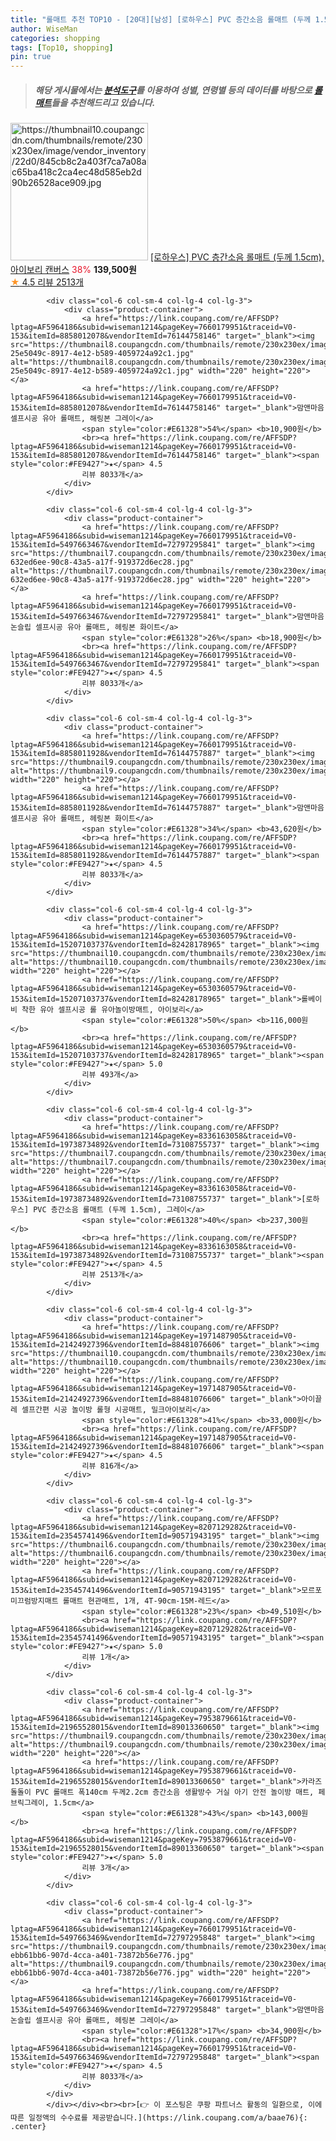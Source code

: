 ```yaml
---
title: "롤매트 추천 TOP10 - [20대][남성] [로하우스] PVC 층간소음 롤매트 (두께 1.5cm), 아이보리 캔버스"
author: WiseMan
categories: shopping
tags: [Top10, shopping]
pin: true
---
```


> ##### 해당 게시물에서는 [**분석도구**](https://itemscout.io/)를 이용하여 **성별**, **연령별** 등의 데이터를 바탕으로 [**롤매트**](https://link.coupang.com/a/baae76)들을 추천해드리고 있습니다.
<div class="container"><div class="row">
            <div class="col-6 col-sm-4 col-lg-4 col-lg-3">
                <div class="product-container">
                    <a href="https://link.coupang.com/re/AFFSDP?lptag=AF5964186&subid=wiseman1214&pageKey=8336163058&traceid=V0-153&itemId=19738734874&vendorItemId=85940547770" target="_blank"><img src="https://thumbnail10.coupangcdn.com/thumbnails/remote/230x230ex/image/vendor_inventory/22d0/845cb8c2a403f7ca7a08ac65ba418c2ca4ec48d585eb2d90b26528ace909.jpg" alt="https://thumbnail10.coupangcdn.com/thumbnails/remote/230x230ex/image/vendor_inventory/22d0/845cb8c2a403f7ca7a08ac65ba418c2ca4ec48d585eb2d90b26528ace909.jpg" width="220" height="220"></a>
                    <a href="https://link.coupang.com/re/AFFSDP?lptag=AF5964186&subid=wiseman1214&pageKey=8336163058&traceid=V0-153&itemId=19738734874&vendorItemId=85940547770" target="_blank">[로하우스] PVC 층간소음 롤매트 (두께 1.5cm), 아이보리 캔버스</a>
                    <span style="color:#E61328">38%</span> <b>139,500원</b>
                    <br><a href="https://link.coupang.com/re/AFFSDP?lptag=AF5964186&subid=wiseman1214&pageKey=8336163058&traceid=V0-153&itemId=19738734874&vendorItemId=85940547770" target="_blank"><span style="color:#FE9427">★</span> 4.5
                    리뷰 2513개</a>
                </div>
            </div>
            
            <div class="col-6 col-sm-4 col-lg-4 col-lg-3">
                <div class="product-container">
                    <a href="https://link.coupang.com/re/AFFSDP?lptag=AF5964186&subid=wiseman1214&pageKey=7660179951&traceid=V0-153&itemId=8858012078&vendorItemId=76144758146" target="_blank"><img src="https://thumbnail8.coupangcdn.com/thumbnails/remote/230x230ex/image/retail/images/3441201981333345-25e5049c-8917-4e12-b589-4059724a92c1.jpg" alt="https://thumbnail8.coupangcdn.com/thumbnails/remote/230x230ex/image/retail/images/3441201981333345-25e5049c-8917-4e12-b589-4059724a92c1.jpg" width="220" height="220"></a>
                    <a href="https://link.coupang.com/re/AFFSDP?lptag=AF5964186&subid=wiseman1214&pageKey=7660179951&traceid=V0-153&itemId=8858012078&vendorItemId=76144758146" target="_blank">맘앤마음 셀프시공 유아 롤매트, 해링본 그레이</a>
                    <span style="color:#E61328">54%</span> <b>10,900원</b>
                    <br><a href="https://link.coupang.com/re/AFFSDP?lptag=AF5964186&subid=wiseman1214&pageKey=7660179951&traceid=V0-153&itemId=8858012078&vendorItemId=76144758146" target="_blank"><span style="color:#FE9427">★</span> 4.5
                    리뷰 8033개</a>
                </div>
            </div>
            
            <div class="col-6 col-sm-4 col-lg-4 col-lg-3">
                <div class="product-container">
                    <a href="https://link.coupang.com/re/AFFSDP?lptag=AF5964186&subid=wiseman1214&pageKey=7660179951&traceid=V0-153&itemId=5497663467&vendorItemId=72797295841" target="_blank"><img src="https://thumbnail7.coupangcdn.com/thumbnails/remote/230x230ex/image/retail/images/1636778929065868-632ed6ee-90c8-43a5-a17f-919372d6ec28.jpg" alt="https://thumbnail7.coupangcdn.com/thumbnails/remote/230x230ex/image/retail/images/1636778929065868-632ed6ee-90c8-43a5-a17f-919372d6ec28.jpg" width="220" height="220"></a>
                    <a href="https://link.coupang.com/re/AFFSDP?lptag=AF5964186&subid=wiseman1214&pageKey=7660179951&traceid=V0-153&itemId=5497663467&vendorItemId=72797295841" target="_blank">맘앤마음 논슬립 셀프시공 유아 롤매트, 헤링본 화이트</a>
                    <span style="color:#E61328">26%</span> <b>18,900원</b>
                    <br><a href="https://link.coupang.com/re/AFFSDP?lptag=AF5964186&subid=wiseman1214&pageKey=7660179951&traceid=V0-153&itemId=5497663467&vendorItemId=72797295841" target="_blank"><span style="color:#FE9427">★</span> 4.5
                    리뷰 8033개</a>
                </div>
            </div>
            
            <div class="col-6 col-sm-4 col-lg-4 col-lg-3">
                <div class="product-container">
                    <a href="https://link.coupang.com/re/AFFSDP?lptag=AF5964186&subid=wiseman1214&pageKey=7660179951&traceid=V0-153&itemId=8858011928&vendorItemId=76144757887" target="_blank"><img src="https://thumbnail9.coupangcdn.com/thumbnails/remote/230x230ex/image/rs_quotation_api/l6exk52h/349ddb398d884479939472e8366960b1.jpg" alt="https://thumbnail9.coupangcdn.com/thumbnails/remote/230x230ex/image/rs_quotation_api/l6exk52h/349ddb398d884479939472e8366960b1.jpg" width="220" height="220"></a>
                    <a href="https://link.coupang.com/re/AFFSDP?lptag=AF5964186&subid=wiseman1214&pageKey=7660179951&traceid=V0-153&itemId=8858011928&vendorItemId=76144757887" target="_blank">맘앤마음 셀프시공 유아 롤매트, 헤링본 화이트</a>
                    <span style="color:#E61328">34%</span> <b>43,620원</b>
                    <br><a href="https://link.coupang.com/re/AFFSDP?lptag=AF5964186&subid=wiseman1214&pageKey=7660179951&traceid=V0-153&itemId=8858011928&vendorItemId=76144757887" target="_blank"><span style="color:#FE9427">★</span> 4.5
                    리뷰 8033개</a>
                </div>
            </div>
            
            <div class="col-6 col-sm-4 col-lg-4 col-lg-3">
                <div class="product-container">
                    <a href="https://link.coupang.com/re/AFFSDP?lptag=AF5964186&subid=wiseman1214&pageKey=6530360579&traceid=V0-153&itemId=15207103737&vendorItemId=82428178965" target="_blank"><img src="https://thumbnail10.coupangcdn.com/thumbnails/remote/230x230ex/image/0905_amir_MaternityBaby_max3k/1ca1/d5fa17def0922510e2e992ef9bd00549caae8a25f9fca850fefcd34c942d.jpg" alt="https://thumbnail10.coupangcdn.com/thumbnails/remote/230x230ex/image/0905_amir_MaternityBaby_max3k/1ca1/d5fa17def0922510e2e992ef9bd00549caae8a25f9fca850fefcd34c942d.jpg" width="220" height="220"></a>
                    <a href="https://link.coupang.com/re/AFFSDP?lptag=AF5964186&subid=wiseman1214&pageKey=6530360579&traceid=V0-153&itemId=15207103737&vendorItemId=82428178965" target="_blank">롤베이비 착한 유아 셀프시공 롤 유아놀이방매트, 아이보리</a>
                    <span style="color:#E61328">50%</span> <b>116,000원</b>
                    <br><a href="https://link.coupang.com/re/AFFSDP?lptag=AF5964186&subid=wiseman1214&pageKey=6530360579&traceid=V0-153&itemId=15207103737&vendorItemId=82428178965" target="_blank"><span style="color:#FE9427">★</span> 5.0
                    리뷰 493개</a>
                </div>
            </div>
            
            <div class="col-6 col-sm-4 col-lg-4 col-lg-3">
                <div class="product-container">
                    <a href="https://link.coupang.com/re/AFFSDP?lptag=AF5964186&subid=wiseman1214&pageKey=8336163058&traceid=V0-153&itemId=19738734892&vendorItemId=73108755737" target="_blank"><img src="https://thumbnail7.coupangcdn.com/thumbnails/remote/230x230ex/image/vendor_inventory/625c/d75daf3f879543d3f8395101b846ef40284f6e714fbe374473a897777016.jpg" alt="https://thumbnail7.coupangcdn.com/thumbnails/remote/230x230ex/image/vendor_inventory/625c/d75daf3f879543d3f8395101b846ef40284f6e714fbe374473a897777016.jpg" width="220" height="220"></a>
                    <a href="https://link.coupang.com/re/AFFSDP?lptag=AF5964186&subid=wiseman1214&pageKey=8336163058&traceid=V0-153&itemId=19738734892&vendorItemId=73108755737" target="_blank">[로하우스] PVC 층간소음 롤매트 (두께 1.5cm), 그레이</a>
                    <span style="color:#E61328">40%</span> <b>237,300원</b>
                    <br><a href="https://link.coupang.com/re/AFFSDP?lptag=AF5964186&subid=wiseman1214&pageKey=8336163058&traceid=V0-153&itemId=19738734892&vendorItemId=73108755737" target="_blank"><span style="color:#FE9427">★</span> 4.5
                    리뷰 2513개</a>
                </div>
            </div>
            
            <div class="col-6 col-sm-4 col-lg-4 col-lg-3">
                <div class="product-container">
                    <a href="https://link.coupang.com/re/AFFSDP?lptag=AF5964186&subid=wiseman1214&pageKey=1971487905&traceid=V0-153&itemId=21424927396&vendorItemId=88481076606" target="_blank"><img src="https://thumbnail10.coupangcdn.com/thumbnails/remote/230x230ex/image/rs_quotation_api/npoakpxt/75cb77a709aa4b4a8db2b7984bef69b7.jpg" alt="https://thumbnail10.coupangcdn.com/thumbnails/remote/230x230ex/image/rs_quotation_api/npoakpxt/75cb77a709aa4b4a8db2b7984bef69b7.jpg" width="220" height="220"></a>
                    <a href="https://link.coupang.com/re/AFFSDP?lptag=AF5964186&subid=wiseman1214&pageKey=1971487905&traceid=V0-153&itemId=21424927396&vendorItemId=88481076606" target="_blank">아이끌레 셀프간편 시공 놀이방 롤형 시공매트, 밀크아이보리</a>
                    <span style="color:#E61328">41%</span> <b>33,000원</b>
                    <br><a href="https://link.coupang.com/re/AFFSDP?lptag=AF5964186&subid=wiseman1214&pageKey=1971487905&traceid=V0-153&itemId=21424927396&vendorItemId=88481076606" target="_blank"><span style="color:#FE9427">★</span> 4.5
                    리뷰 816개</a>
                </div>
            </div>
            
            <div class="col-6 col-sm-4 col-lg-4 col-lg-3">
                <div class="product-container">
                    <a href="https://link.coupang.com/re/AFFSDP?lptag=AF5964186&subid=wiseman1214&pageKey=8207129282&traceid=V0-153&itemId=23545741496&vendorItemId=90571943195" target="_blank"><img src="https://thumbnail6.coupangcdn.com/thumbnails/remote/230x230ex/image/vendor_inventory/1564/2cd750293d3a281c81610f35fc054e547d9fa98b4543a02443ad648dbcb7.jpg" alt="https://thumbnail6.coupangcdn.com/thumbnails/remote/230x230ex/image/vendor_inventory/1564/2cd750293d3a281c81610f35fc054e547d9fa98b4543a02443ad648dbcb7.jpg" width="220" height="220"></a>
                    <a href="https://link.coupang.com/re/AFFSDP?lptag=AF5964186&subid=wiseman1214&pageKey=8207129282&traceid=V0-153&itemId=23545741496&vendorItemId=90571943195" target="_blank">모르포 미끄럼방지매트 롤매트 현관매트, 1개, 4T-90cm-15M-레드</a>
                    <span style="color:#E61328">23%</span> <b>49,510원</b>
                    <br><a href="https://link.coupang.com/re/AFFSDP?lptag=AF5964186&subid=wiseman1214&pageKey=8207129282&traceid=V0-153&itemId=23545741496&vendorItemId=90571943195" target="_blank"><span style="color:#FE9427">★</span> 5.0
                    리뷰 1개</a>
                </div>
            </div>
            
            <div class="col-6 col-sm-4 col-lg-4 col-lg-3">
                <div class="product-container">
                    <a href="https://link.coupang.com/re/AFFSDP?lptag=AF5964186&subid=wiseman1214&pageKey=7953879661&traceid=V0-153&itemId=21965528015&vendorItemId=89013360650" target="_blank"><img src="https://thumbnail9.coupangcdn.com/thumbnails/remote/230x230ex/image/vendor_inventory/4ec3/7cd70f76a87b2bc15049a78726fbc731d7a63840b9c3508acae9c5b9aef6.jpg" alt="https://thumbnail9.coupangcdn.com/thumbnails/remote/230x230ex/image/vendor_inventory/4ec3/7cd70f76a87b2bc15049a78726fbc731d7a63840b9c3508acae9c5b9aef6.jpg" width="220" height="220"></a>
                    <a href="https://link.coupang.com/re/AFFSDP?lptag=AF5964186&subid=wiseman1214&pageKey=7953879661&traceid=V0-153&itemId=21965528015&vendorItemId=89013360650" target="_blank">카라즈 돌돌이 PVC 롤매트 폭140cm 두께2.2cm 층간소음 생활방수 거실 아기 안전 놀이방 매트, 페브릭그레이, 1.5cm</a>
                    <span style="color:#E61328">43%</span> <b>143,000원</b>
                    <br><a href="https://link.coupang.com/re/AFFSDP?lptag=AF5964186&subid=wiseman1214&pageKey=7953879661&traceid=V0-153&itemId=21965528015&vendorItemId=89013360650" target="_blank"><span style="color:#FE9427">★</span> 5.0
                    리뷰 3개</a>
                </div>
            </div>
            
            <div class="col-6 col-sm-4 col-lg-4 col-lg-3">
                <div class="product-container">
                    <a href="https://link.coupang.com/re/AFFSDP?lptag=AF5964186&subid=wiseman1214&pageKey=7660179951&traceid=V0-153&itemId=5497663469&vendorItemId=72797295848" target="_blank"><img src="https://thumbnail9.coupangcdn.com/thumbnails/remote/230x230ex/image/retail/images/1636529086704220-ebb61bb6-907d-4cca-a401-73872b56e776.jpg" alt="https://thumbnail9.coupangcdn.com/thumbnails/remote/230x230ex/image/retail/images/1636529086704220-ebb61bb6-907d-4cca-a401-73872b56e776.jpg" width="220" height="220"></a>
                    <a href="https://link.coupang.com/re/AFFSDP?lptag=AF5964186&subid=wiseman1214&pageKey=7660179951&traceid=V0-153&itemId=5497663469&vendorItemId=72797295848" target="_blank">맘앤마음 논슬립 셀프시공 유아 롤매트, 헤링본 그레이</a>
                    <span style="color:#E61328">17%</span> <b>34,900원</b>
                    <br><a href="https://link.coupang.com/re/AFFSDP?lptag=AF5964186&subid=wiseman1214&pageKey=7660179951&traceid=V0-153&itemId=5497663469&vendorItemId=72797295848" target="_blank"><span style="color:#FE9427">★</span> 4.5
                    리뷰 8033개</a>
                </div>
            </div>
            </div></div><br><br>[👉 이 포스팅은 쿠팡 파트너스 활동의 일환으로, 이에 따른 일정액의 수수료를 제공받습니다.](https://link.coupang.com/a/baae76){: .center}